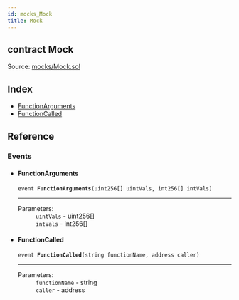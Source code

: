 ```yaml
---
id: mocks_Mock
title: Mock
---
```


<div class="contract-doc"><div class="contract"><h2 class="contract-header"><span class="contract-kind">contract</span> Mock</h2><div class="source">Source: <a href="git+https://github.com/frgprotocol/uFragments/blob/v0.0.1/contracts/mocks/Mock.sol" target="_blank">mocks/Mock.sol</a></div></div><div class="index"><h2>Index</h2><ul><li><a href="mocks_Mock.html#FunctionArguments">FunctionArguments</a></li><li><a href="mocks_Mock.html#FunctionCalled">FunctionCalled</a></li></ul></div><div class="reference"><h2>Reference</h2><div class="events"><h3>Events</h3><ul><li><div class="item event"><span id="FunctionArguments" class="anchor-marker"></span><h4 class="name">FunctionArguments</h4><div class="body"><code class="signature">event <strong>FunctionArguments</strong><span>(uint256[] uintVals, int256[] intVals) </span></code><hr/><dl><dt><span class="label-parameters">Parameters:</span></dt><dd><div><code>uintVals</code> - uint256[]</div><div><code>intVals</code> - int256[]</div></dd></dl></div></div></li><li><div class="item event"><span id="FunctionCalled" class="anchor-marker"></span><h4 class="name">FunctionCalled</h4><div class="body"><code class="signature">event <strong>FunctionCalled</strong><span>(string functionName, address caller) </span></code><hr/><dl><dt><span class="label-parameters">Parameters:</span></dt><dd><div><code>functionName</code> - string</div><div><code>caller</code> - address</div></dd></dl></div></div></li></ul></div></div></div>
